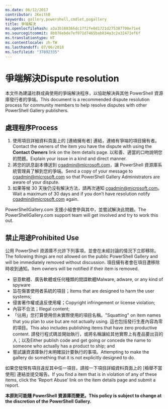 ```yaml
---
ms.date: 06/12/2017
contributor: JKeithB
keywords: gallery,powershell,cmdlet,psgallery
title: 爭端解決
ms.openlocfilehash: a3a3b160366dc17f2fe0d1721d275387700e71e4
ms.sourcegitcommit: 8b076ebde7ef971d7465bab834a3c2a32471ef6f
ms.translationtype: HT
ms.contentlocale: zh-TW
ms.lasthandoff: 07/06/2018
ms.locfileid: "37892335"
---
```

# <a name="dispute-resolution"></a><span data-ttu-id="621e3-103">爭端解決</span><span class="sxs-lookup"><span data-stu-id="621e3-103">Dispute resolution</span></span>

<span data-ttu-id="621e3-104">本文件為建議社群成員使用的爭端解決程序，以協助解決與其他 PowerShell 資源庫發行者的爭端。</span><span class="sxs-lookup"><span data-stu-id="621e3-104">This document is a recommended dispute resolution process for community members to help resolve disputes with other PowerShell Gallery publishers.</span></span>

## <a name="process"></a><span data-ttu-id="621e3-105">處理程序</span><span class="sxs-lookup"><span data-stu-id="621e3-105">Process</span></span>

1. <span data-ttu-id="621e3-106">使用項目詳細資料頁面上的 [連絡擁有者] 連結，連絡有爭端的項目擁有者。</span><span class="sxs-lookup"><span data-stu-id="621e3-106">Contact the owners of the item you have the dispute with using the **Contact Owners** link on the item details page.</span></span>
   <span data-ttu-id="621e3-107">以和善、適當的口吻說明您的問題。</span><span class="sxs-lookup"><span data-stu-id="621e3-107">Explain your issue in a kind and direct manner.</span></span>
2. <span data-ttu-id="621e3-108">將您的訊息副本傳送到 [cgadmin@microsoft.com](mailto:cgadmin@microsoft.com)，讓 PowerShell 資源庫系統管理員了解到您的爭端。</span><span class="sxs-lookup"><span data-stu-id="621e3-108">Send a copy of your message to [cgadmin@microsoft.com](mailto:cgadmin@microsoft.com) so that PowerShell Gallery Administrators are aware of your dispute.</span></span>
3. <span data-ttu-id="621e3-109">如果等候 30 天後仍沒有解決方法，請再次通知 [cgadmin@microsoft.com](mailto:cgadmin@microsoft.com)。</span><span class="sxs-lookup"><span data-stu-id="621e3-109">Wait a maximum of 30 days and if you don’t have resolution notify [cgadmin@microsoft.com](mailto:cgadmin@microsoft.com) again.</span></span>

<span data-ttu-id="621e3-110">PowerShellGallery.com 支援小組會參與其中，並嘗試解決此問題。</span><span class="sxs-lookup"><span data-stu-id="621e3-110">The PowerShellGallery.com support team will get involved and try to work this out.</span></span>

## <a name="prohibited-use"></a><span data-ttu-id="621e3-111">禁止用途</span><span class="sxs-lookup"><span data-stu-id="621e3-111">Prohibited Use</span></span>

<span data-ttu-id="621e3-112">公用 PowerShell 資源庫不允許下列事項，並會在未經討論的情況下立即移除。</span><span class="sxs-lookup"><span data-stu-id="621e3-112">The following things are not allowed on the public PowerShell Gallery and will be immediately removed without discussion.</span></span>  <span data-ttu-id="621e3-113">項目擁有者會在項目遭移除時收到通知。</span><span class="sxs-lookup"><span data-stu-id="621e3-113">Item owners will be notified if their item is removed.</span></span>

- <span data-ttu-id="621e3-114">惡意軟體、廣告軟體或任何種類的間諜軟體</span><span class="sxs-lookup"><span data-stu-id="621e3-114">Malware, adware, or any kind of spyware</span></span>
- <span data-ttu-id="621e3-115">旨在傷害使用者系統的項目；</span><span class="sxs-lookup"><span data-stu-id="621e3-115">Items that are designed to harm the user systems;</span></span>
- <span data-ttu-id="621e3-116">侵害著作權或違反使用權；</span><span class="sxs-lookup"><span data-stu-id="621e3-116">Copyright infringement or license violation;</span></span>
- <span data-ttu-id="621e3-117">內容不合法；</span><span class="sxs-lookup"><span data-stu-id="621e3-117">Illegal content;</span></span>
- <span data-ttu-id="621e3-118">「佔用」您打算使用但未實際使用的項目名稱。</span><span class="sxs-lookup"><span data-stu-id="621e3-118">"Squatting" on item names that you plan to use but are not actually using.</span></span> <span data-ttu-id="621e3-119">這也包括發行生產內容為零的項目。</span><span class="sxs-lookup"><span data-stu-id="621e3-119">This also includes publishing items that have zero productive content.</span></span>
  <span data-ttu-id="621e3-120">請發行程式碼並開始執行，或將名稱讓給其他實際上有產品要出貨的人；以及</span><span class="sxs-lookup"><span data-stu-id="621e3-120">Either publish code and get going or concede the name to someone who actually has a product to ship; and</span></span>
- <span data-ttu-id="621e3-121">嘗試讓資源庫執行未明確設計要執行的事項。</span><span class="sxs-lookup"><span data-stu-id="621e3-121">Attempting to make the gallery do something that it is not explicitly designed to do.</span></span>

<span data-ttu-id="621e3-122">如果您發現有項目違反其中任一項目，請按一下項目詳細資料頁面上的 [檢舉不當使用] 連結並提交報告。</span><span class="sxs-lookup"><span data-stu-id="621e3-122">If you find a item that is in violation of any of these items, click the ‘Report Abuse’ link on the item details page and submit a report.</span></span>

<span data-ttu-id="621e3-123">**本原則可能隨 PowerShell 資源庫而變更。**</span><span class="sxs-lookup"><span data-stu-id="621e3-123">**This policy is subject to change at the discretion of the PowerShell Gallery.**</span></span>